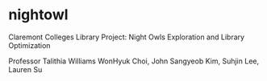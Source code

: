 # nightowl
Claremont Colleges Library Project:  Night Owls Exploration and Library Optimization

Professor Talithia Williams
WonHyuk Choi, John Sangyeob Kim, Suhjin Lee, Lauren Su
